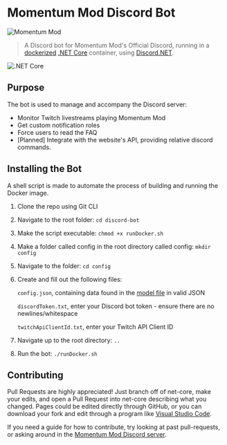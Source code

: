 # Momentum Mod Discord Bot

![Momentum Mod](https://momentum-mod.org/assets/images/logo.svg)

> A Discord bot for Momentum Mod's Official Discord, running in a [dockerized](https://www.docker.com/) [.NET Core](https://docs.microsoft.com/en-us/dotnet/core/) container, using [Discord.NET](https://discord.foxbot.me/).

![.NET Core](https://github.com/momentum-mod/discord-bot/workflows/.NET%20Core/badge.svg?branch=net-core)

## Purpose

The bot is used to manage and accompany the Discord server:

 * Monitor Twitch livestreams playing Momentum Mod
 * Get custom notification roles
 * Force users to read the FAQ
 * [Planned] Integrate with the website's API, providing relative discord commands.

## Installing the Bot

A shell script is made to automate the process of building and running the Docker image.

1. Clone the repo using Git CLI
2. Navigate to the root folder: `cd discord-bot`
3. Make the script executable: `chmod +x runDocker.sh`
4. Make a folder called config in the root directory called config: `mkdir config`
5. Navigate to the folder: `cd config`
6. Create and fill out the following files:

   `config.json`, containing data found in the [model file](https://github.com/momentum-mod/discord-bot/blob/net-core/src/MomentumDiscordBot/MomentumDiscordBot/Models/Config.cs) in valid JSON
   
   `discordToken.txt`, enter your Discord bot token - ensure there are no newlines/whitespace
   
   `twitchApiClientId.txt`, enter your Twitch API Client ID
   
7. Navigate up to the root directory: `..`
8. Run the bot: `./runDocker.sh`

## Contributing

Pull Requests are highly appreciated! Just branch off of net-core, make your edits, and open a Pull Request into net-core describing what you changed. Pages could be edited directly through GitHub, or you can download your fork and edit through a program like [Visual Studio Code](https://code.visualstudio.com/).

If you need a guide for how to contribute, try looking at past pull-requests, or asking around in the [Momentum Mod Discord server](https://discord.gg/V4gS7Qg).
